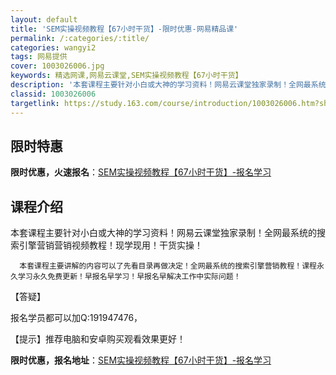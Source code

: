 ```yaml
---
layout: default
title: 'SEM实操视频教程【67小时干货】-限时优惠-网易精品课'
permalink: /:categories/:title/
categories: wangyi2
tags: 网易提供
cover: 1003026006.jpg
keywords: 精选网课,网易云课堂,SEM实操视频教程【67小时干货】
description: '本套课程主要针对小白或大神的学习资料！网易云课堂独家录制！全网最系统的搜索引擎营销营销视频教程！现学现用！干货实操！本套'
classid: 1003026006
targetlink: https://study.163.com/course/introduction/1003026006.htm?share=1&shareId=1025206652&utm_campaign=share&utm_medium=iphoneShare&utm_source=&utm_u=1025206652
---
```


## 限时特惠

**限时优惠，火速报名**：[SEM实操视频教程【67小时干货】-报名学习](https://study.163.com/course/introduction/1003026006.htm?share=1&shareId=1025206652&utm_campaign=share&utm_medium=iphoneShare&utm_source=&utm_u=1025206652)

## 课程介绍

本套课程主要针对小白或大神的学习资料！网易云课堂独家录制！全网最系统的搜索引擎营销营销视频教程！现学现用！干货实操！

      本套课程主要讲解的内容可以了先看目录再做决定！全网最系统的搜索引擎营销教程！课程永久学习永久免费更新！早报名早学习！早报名早解决工作中实际问题！



【答疑】

报名学员都可以加Q:191947476，

【提示】推荐电脑和安卓购买观看效果更好！

**限时优惠，报名地址**：[SEM实操视频教程【67小时干货】-报名学习](https://study.163.com/course/introduction/1003026006.htm?share=1&shareId=1025206652&utm_campaign=share&utm_medium=iphoneShare&utm_source=&utm_u=1025206652)

